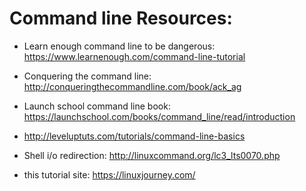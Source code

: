 # Command line Resources:


* Learn enough command line to be dangerous: https://www.learnenough.com/command-line-tutorial

* Conquering the command line: http://conqueringthecommandline.com/book/ack_ag

* Launch school command line book: https://launchschool.com/books/command_line/read/introduction

* http://leveluptuts.com/tutorials/command-line-basics

* Shell i/o redirection: http://linuxcommand.org/lc3_lts0070.php
* this tutorial site: https://linuxjourney.com/
